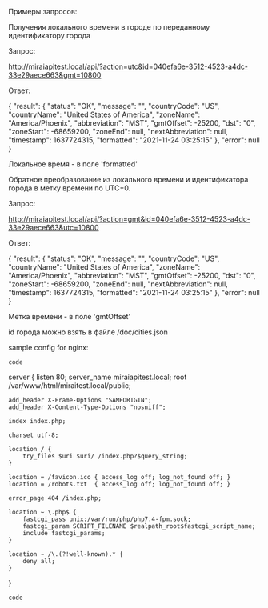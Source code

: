 
Примеры запросов:

Получения локального времени в городе
по переданному идентификатору города

Запрос:

http://miraiapitest.local/api/?action=utc&id=040efa6e-3512-4523-a4dc-33e29aece663&gmt=10800

Ответ:

{
"result": {
"status": "OK",
"message": "",
"countryCode": "US",
"countryName": "United States of America",
"zoneName": "America/Phoenix",
"abbreviation": "MST",
"gmtOffset": -25200,
"dst": "0",
"zoneStart": -68659200,
"zoneEnd": null,
"nextAbbreviation": null,
"timestamp": 1637724315,
"formatted": "2021-11-24 03:25:15"
},
"error": null
}

Локальное время - в поле 'formatted'


Обратное преобразование из локального времени
и идентификатора города
в метку времени по UTC+0.

Запрос:

http://miraiapitest.local/api/?action=gmt&id=040efa6e-3512-4523-a4dc-33e29aece663&utc=10800

Ответ:

{
"result": {
"status": "OK",
"message": "",
"countryCode": "US",
"countryName": "United States of America",
"zoneName": "America/Phoenix",
"abbreviation": "MST",
"gmtOffset": -25200,
"dst": "0",
"zoneStart": -68659200,
"zoneEnd": null,
"nextAbbreviation": null,
"timestamp": 1637724315,
"formatted": "2021-11-24 03:25:15"
},
"error": null
}

Метка времени - в поле 'gmtOffset'

id города можно взять в файле /doc/cities.json

sample config for nginx:

`code`

server {
listen 80;
server_name miraiapitest.local;
root /var/www/html/miraitest.local/public;

    add_header X-Frame-Options "SAMEORIGIN";
    add_header X-Content-Type-Options "nosniff";

    index index.php;

    charset utf-8;

    location / {
        try_files $uri $uri/ /index.php?$query_string;
    }

    location = /favicon.ico { access_log off; log_not_found off; }
    location = /robots.txt  { access_log off; log_not_found off; }

    error_page 404 /index.php;

    location ~ \.php$ {
        fastcgi_pass unix:/var/run/php/php7.4-fpm.sock;
        fastcgi_param SCRIPT_FILENAME $realpath_root$fastcgi_script_name;
        include fastcgi_params;
    }

    location ~ /\.(?!well-known).* {
        deny all;
    }
}

`code`
